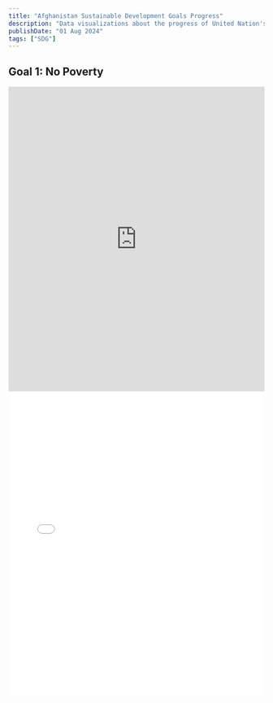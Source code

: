 ```yaml
---
title: "Afghanistan Sustainable Development Goals Progress"
description: "Data visualizations about the progress of United Nation's Sustainable Development Goals in Afghanistan"
publishDate: "01 Aug 2024"
tags: ["SDG"]
---
```



## Goal 1: No Poverty

<iframe loading="lazy" style="width: 100%; height: 600px; border: 0px none;" title="No Poverty" src="https://unstats.un.org/sdgs/dataportal/countryprofiles/AFG?goal=1&series=SD_MDP_MUHC"></iframe>

<iframe loading="lazy" style="width: 100%; height: 600px; border: 0px none;" title="No Poverty" src="[https://unstats.un.org/sdgs/dataportal/countryprofiles/AFG?goal=1&series=SD_MDP_MUHC](https://dashboards.sdgindex.org/explorer?metric=poverty-headcount-ratio-at-2-15-day&visualization=line)"></iframe>
